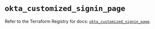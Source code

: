 # `okta_customized_signin_page`

Refer to the Terraform Registry for docs: [`okta_customized_signin_page`](https://registry.terraform.io/providers/okta/okta/4.16.0/docs/resources/customized_signin_page).
